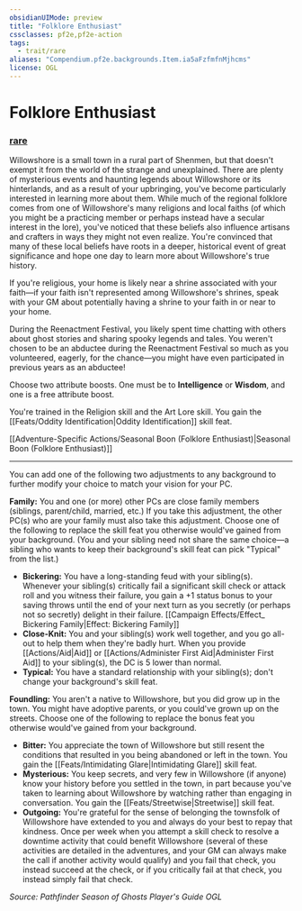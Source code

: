 ```yaml
---
obsidianUIMode: preview
title: "Folklore Enthusiast"
cssclasses: pf2e,pf2e-action
tags:
  - trait/rare
aliases: "Compendium.pf2e.backgrounds.Item.ia5aFzfmfnMjhcms"
license: OGL
---
```

# Folklore Enthusiast

### [rare](rare "Rare Rarity Trait")






Willowshore is a small town in a rural part of Shenmen, but that doesn't exempt it from the world of the strange and unexplained. There are plenty of mysterious events and haunting legends about Willowshore or its hinterlands, and as a result of your upbringing, you've become particularly interested in learning more about them. While much of the regional folklore comes from one of Willowshore's many religions and local faiths (of which you might be a practicing member or perhaps instead have a secular interest in the lore), you've noticed that these beliefs also influence artisans and crafters in ways they might not even realize. You're convinced that many of these local beliefs have roots in a deeper, historical event of great significance and hope one day to learn more about Willowshore's true history.

If you're religious, your home is likely near a shrine associated with your faith—if your faith isn't represented among Willowshore's shrines, speak with your GM about potentially having a shrine to your faith in or near to your home.

During the Reenactment Festival, you likely spent time chatting with others about ghost stories and sharing spooky legends and tales. You weren't chosen to be an abductee during the Reenactment Festival so much as you volunteered, eagerly, for the chance—you might have even participated in previous years as an abductee!

Choose two attribute boosts. One must be to **Intelligence** or **Wisdom**, and one is a free attribute boost.

You're trained in the Religion skill and the Art Lore skill. You gain the [[Feats/Oddity Identification|Oddity Identification]] skill feat.

[[Adventure-Specific Actions/Seasonal Boon (Folklore Enthusiast)|Seasonal Boon (Folklore Enthusiast)]]

* * *

You can add one of the following two adjustments to any background to further modify your choice to match your vision for your PC.

**Family:** You and one (or more) other PCs are close family members (siblings, parent/child, married, etc.) If you take this adjustment, the other PC(s) who are your family must also take this adjustment. Choose one of the following to replace the skill feat you otherwise would've gained from your background. (You and your sibling need not share the same choice—a sibling who wants to keep their background's skill feat can pick "Typical" from the list.)

*   **Bickering:** You have a long-standing feud with your sibling(s). Whenever your sibling(s) critically fail a significant skill check or attack roll and you witness their failure, you gain a +1 status bonus to your saving throws until the end of your next turn as you secretly (or perhaps not so secretly) delight in their failure. [[Campaign Effects/Effect_ Bickering Family|Effect: Bickering Family]]
*   **Close-Knit:** You and your sibling(s) work well together, and you go all-out to help them when they're badly hurt. When you provide [[Actions/Aid|Aid]] or [[Actions/Administer First Aid|Administer First Aid]] to your sibling(s), the DC is 5 lower than normal.
*   **Typical:** You have a standard relationship with your sibling(s); don't change your background's skill feat.

**Foundling:** You aren't a native to Willowshore, but you did grow up in the town. You might have adoptive parents, or you could've grown up on the streets. Choose one of the following to replace the bonus feat you otherwise would've gained from your background.

*   **Bitter:** You appreciate the town of Willowshore but still resent the conditions that resulted in you being abandoned or left in the town. You gain the [[Feats/Intimidating Glare|Intimidating Glare]] skill feat.
*   **Mysterious:** You keep secrets, and very few in Willowshore (if anyone) know your history before you settled in the town, in part because you've taken to learning about Willowshore by watching rather than engaging in conversation. You gain the [[Feats/Streetwise|Streetwise]] skill feat.
*   **Outgoing:** You're grateful for the sense of belonging the townsfolk of Willowshore have extended to you and always do your best to repay that kindness. Once per week when you attempt a skill check to resolve a downtime activity that could benefit Willowshore (several of these activities are detailed in the adventures, and your GM can always make the call if another activity would qualify) and you fail that check, you instead succeed at the check, or if you critically fail at that check, you instead simply fail that check.

*Source: Pathfinder Season of Ghosts Player's Guide*
*OGL*